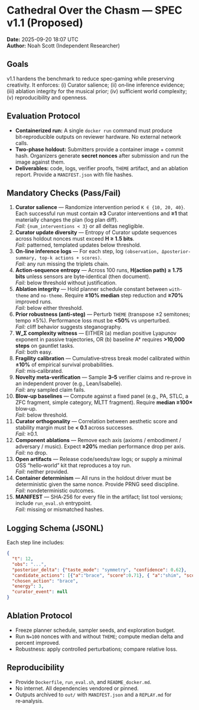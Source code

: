 # Cathedral Over the Chasm — SPEC v1.1 (Proposed)
**Date:** 2025-09-20 18:07 UTC  
**Author:** Noah Scott (Independent Researcher)

## Goals
v1.1 hardens the benchmark to reduce spec‑gaming while preserving creativity. It enforces: (i) Curator salience; (ii) on‑line inference evidence; (iii) ablation integrity for the musical prior; (iv) sufficient world complexity; (v) reproducibility and openness.

## Evaluation Protocol
- **Containerized run:** A single `docker run` command must produce bit‑reproducible outputs on reviewer hardware. No external network calls.
- **Two‑phase holdout:** Submitters provide a container image + commit hash. Organizers generate **secret nonces** after submission and run the image against them.
- **Deliverables:** code, logs, verifier proofs, `THEME` artifact, and an ablation report. Provide a `MANIFEST.json` with file hashes.

## Mandatory Checks (Pass/Fail)
1. **Curator salience** — Randomize intervention period `K ∈ {10, 20, 40}`. Each successful run must contain **≥3** Curator interventions and **≥1** that materially changes the plan (log plan diff).  
   *Fail:* `{num_interventions < 3}` or all deltas negligible.
2. **Curator update diversity** — Entropy of Curator update sequences across holdout nonces must exceed **H ≥ 1.5 bits**.  
   *Fail:* patterned, templated updates below threshold.
3. **On‑line inference logs** — For each step, log `(observation, Δposterior-summary, top‑k actions + scores)`.  
   *Fail:* any run missing the triplets chain.
4. **Action‑sequence entropy** — Across 100 runs, **H(action path) ≥ 1.75 bits** unless sensors are byte‑identical (then document).  
   *Fail:* below threshold without justification.
5. **Ablation integrity** — Hold planner schedule constant between `with-theme` and `no-theme`. Require **≥10% median** step reduction and **≥70%** improved runs.  
   *Fail:* below either threshold.
6. **Prior robustness (anti‑steg)** — Perturb `THEME` (transpose ±2 semitones; tempo ±5%). Performance loss must be **<50%** vs unperturbed.  
   *Fail:* cliff behavior suggests steganography.
7. **W_Σ complexity witness** — EITHER (a) median positive Lyapunov exponent in passive trajectories, OR (b) baseline A* requires **>10,000 steps** on gauntlet tasks.  
   *Fail:* both easy.
8. **Fragility calibration** — Cumulative‑stress break model calibrated within **±10%** of empirical survival probabilities.  
   *Fail:* mis‑calibrated.
9. **Novelty meta‑verification** — Sample **3–5** verifier claims and re‑prove in an independent prover (e.g., Lean/Isabelle).  
   *Fail:* any sampled claim fails.
10. **Blow‑up baselines** — Compute against a fixed panel (e.g., PA, STLC, a ZFC fragment, simple category, MLTT fragment). Require **median ≥100×** blow‑up.  
    *Fail:* below threshold.
11. **Curator orthogonality** — Correlation between aesthetic score and stability margin must be **< 0.1** across successes.  
    *Fail:* ≥0.1.
12. **Component ablations** — Remove each axis (axioms / embodiment / adversary / music). Expect **≥20%** median performance drop per axis.  
    *Fail:* no drop.
13. **Open artifacts** — Release code/seeds/raw logs; or supply a minimal OSS “hello‑world” kit that reproduces a toy run.  
    *Fail:* neither provided.
14. **Container determinism** — All runs in the holdout driver must be deterministic given the same nonce. Provide PRNG seed discipline.  
    *Fail:* nondeterministic outcomes.
15. **MANIFEST** — SHA‑256 for every file in the artifact; list tool versions; include `run_eval.sh` entrypoint.  
    *Fail:* missing or mismatched hashes.

## Logging Schema (JSONL)
Each step line includes:
```json
{
  "t": 12,
  "obs": "...",
  "posterior_delta": {"taste_mode": "symmetry", "confidence": 0.62},
  "candidate_actions": [{"a":"brace", "score":0.71}, { "a":"shim", "score":0.41 }],
  "chosen_action": "brace",
  "energy": 3,
  "curator_event": null
}
```

## Ablation Protocol
- Freeze planner schedule, sampler seeds, and exploration budget.  
- Run `N=100` nonces with and without `THEME`; compute median delta and percent improved.  
- Robustness: apply controlled perturbations; compare relative loss.

## Reproducibility
- Provide `Dockerfile`, `run_eval.sh`, and `README_docker.md`.  
- No internet. All dependencies vendored or pinned.  
- Outputs archived to `out/` with `MANIFEST.json` and a `REPLAY.md` for re‑analysis.
